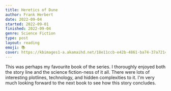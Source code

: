 ```yaml
---
title: Heretics of Dune
author: Frank Herbert
date: 2022-09-04
started: 2022-09-01
finished: 2022-09-04
genre: Science Fiction
type: post
layout: reading
emoji: 📚
cover: https://kbimages1-a.akamaihd.net/18e11ccb-e42b-4861-ba74-37a72141c1d7/353/569/90/False/heretics-of-dune.jpg
---
```


This was perhaps my favourite book of the series. I thoroughly enjoyed both the story line and the science fiction-ness of it all. There were lots of interesting plotlines, technology, and hidden complexities to it. I'm very much looking forward to the next book to see how this story concludes.
